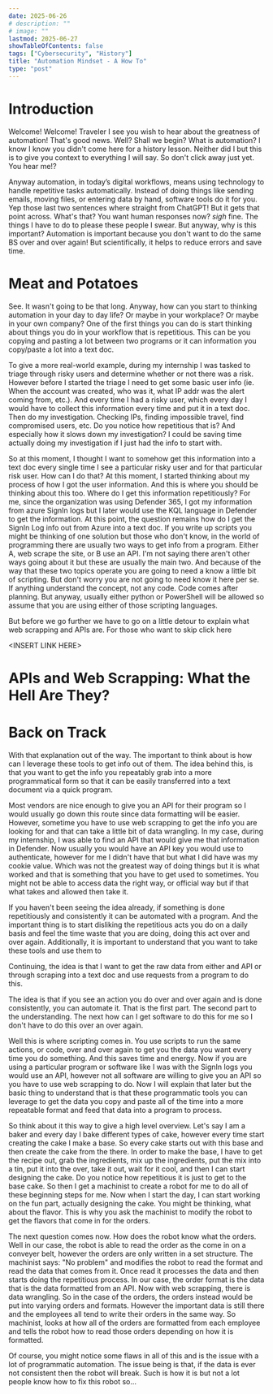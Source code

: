 ```yaml
---
date: 2025-06-26
# description: ""
# image: ""
lastmod: 2025-06-27
showTableOfContents: false
tags: ["Cybersecurity", "History"]
title: "Automation Mindset - A How To"
type: "post"
---
```


# Introduction 

Welcome! Welcome! Traveler I see you wish to hear about the greatness of automation! That's good news. Well? Shall we begin? What is automation? I know I know you didn't come here for a history lesson. Neither did I but this is to give you context to everything I will say. So don't click away just yet. You hear me!?

Anyway automation, in today’s digital workflows, means using technology to handle repetitive tasks automatically. Instead of doing things like sending emails, moving files, or entering data by hand, software tools do it for you. Yep those last two sentences where straight from ChatGPT! But it gets that point across. What's that? You want human responses now? *sigh* fine. The things I have to do to please these people I swear. But anyway, why is this important? Automation is important because you don't want to do the same BS over and over again! But scientifically, it helps to reduce errors and save time. 

# Meat and Potatoes

See. It wasn't going to be that long. Anyway, how can you start to thinking automation in your day to day life? Or maybe in your workplace? Or maybe in your own company? One of the first things you can do is start thinking about things you do in your workflow that is repetitious. This can be you copying and pasting a lot between two programs or it can information you copy/paste a lot into a text doc.

To give a more real-world example, during my internship I was tasked to triage through risky users and determine whether or not there was a risk. However before I started the triage I need to get some basic user info (ie. When the account was created, who was it, what IP addr was the alert coming from, etc.). And every time I had a risky user, which every day I would have to collect this information every time and put it in a text doc. Then do my investigation. Checking IPs, finding impossible travel, find compromised users, etc. Do you notice how repetitious that is? And especially how it slows down my investigation? I could be saving time actually doing my investigation if I just had the info to start with. 

So at this moment, I thought I want to somehow get this information into a text doc every single time I see a particular risky user and for that particular risk user. How can I do that? At this moment, I started thinking about my process of how I got the user information. And this is where you should be thinking about this too. Where do I get this information repetitiously? For me, since the organization was using Defender 365, I got my information from azure SignIn logs but I later would use the KQL language in Defender to get the information. At this point, the question remains how do I get the SignIn Log info out from Azure into a text doc. If you write up scripts you might be thinking of one solution but those who don't know, in the world of programming there are usually two ways to get info from a program. Either A, web scrape the site, or B use an API. I'm not saying there aren't other ways going about it but these are usually the main two. And because of the way that these two topics operate you are going to need a know a little bit of scripting. But don't worry you are not going to need know it here per se. If anything understand the concept, not any code. Code comes after planning. But anyway, usually either python or PowerShell will be allowed so assume that you are using either of those scripting languages.

But before we go further we have to go on a little detour to explain what web scrapping and APIs are. For those who want to skip click here

\<INSERT LINK HERE\>

# APIs and Web Scrapping: What the Hell Are They?

# Back on Track

With that explanation out of the way. The important to think about is how can I leverage these tools to get info out of them. The idea behind this, is that you want to get the info you repeatably grab into a more programmatical form so that it can be easily transferred into a text document via a quick program.

Most vendors are nice enough to give you an API for their program so I would usually go down this route since data formatting will be easier. However, sometime you have to use web scrapping to get the info you are looking for and that can take a little bit of data wrangling. In my case, during my internship, I was able to find an API that would give me that information in Defender. Now usually you would have an API key you would use to authenticate, however for me I didn't have that but what I did have was my cookie value. Which was not the greatest way of doing things but it is what worked and that is something that you have to get used to sometimes. You might not be able to access data the right way, or official way but if that what takes and allowed then take it. 

If you haven't been seeing the idea already, if something is done repetitiously and consistently it can be automated with a program. And the important thing is to start disliking the repetitious acts you do on a daily basis and feel the time waste that you are doing, doing this act over and over again. Additionally, it is important to understand that you want to take these tools and use them to 

Continuing, the idea is that I want to get the raw data from either and API or through scraping into a text doc and use requests from a program to do this.



The idea is that if you see an action you do over and over again and is done consistently, you can automate it. That is the first part. The second part to the understanding. The next how can I get software to do this for me so I don't have to do this over an over again. 

Well this is where scripting comes in. You use scripts to run the same actions, or code, over and over again to get you the data you want every time you do something. And this saves time and energy. Now if you are using a particular program or software like I was with the SignIn logs you would use an API, however not all software are willing to give you an API so you have to use web scrapping to do. Now I will explain that later but the basic thing to understand that is that these programmatic tools you can leverage to get the data you copy and paste all of the time into a more repeatable format and feed that data into a program to process. 

So think about it this way to give a high level overview. Let's say I am a baker and every day I bake different types of cake, however every time start creating the cake I make a base. So every cake starts out with this base and then create the cake from the there. In order to make the base, I have to get the recipe out, grab the ingredients, mix up the ingredients, put the mix into a tin, put it into the over, take it out, wait for it cool, and then I can start designing the cake. Do you notice how repetitious it is just to get to the base cake. So then I get a machinist to create a robot for me to do all of these beginning steps for me. Now when I start the day, I can start working on the fun part, actually designing the cake. You might be thinking, what about the flavor. This is why you ask the machinist to modify the robot to get the flavors that come in for the orders. 

The next question comes now. How does the robot know what the orders. Well in our case, the robot is able to read the order as the come in on a conveyer belt, however the orders are only written in a set structure. The machinist says: "No problem" and modifies the robot to read the format and read the data that comes from it. Once read it processes the data and then starts doing the repetitious process. In our case, the order format is the data that is the data formatted from an API. Now with web scrapping, there is data wrangling. So in the case of the orders, the orders instead would be put into varying orders and formats. However the important data is still there and the employees all tend to write their orders in the same way. So machinist, looks at how all of the orders are formatted from each employee and tells the robot how to read those orders depending on how it is formatted. 

Of course, you might notice some flaws in all of this and is the issue with a lot of programmatic automation. The issue being is that, if the data is ever not consistent then the robot will break. Such is how it is but not a lot people know how to fix this robot so...